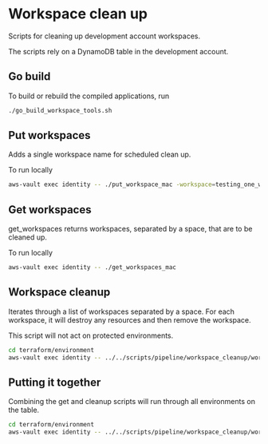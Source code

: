 # Workspace clean up

Scripts for cleaning up development account workspaces.

The scripts rely on a DynamoDB table in the development account.

## Go build

To build or rebuild the compiled applications, run

``` bash
./go_build_workspace_tools.sh
```

## Put workspaces

Adds a single workspace name for scheduled clean up.

To run locally

``` bash
aws-vault exec identity -- ./put_workspace_mac -workspace=testing_one_workspace_seventeen
```

## Get workspaces

get_workspaces returns workspaces, separated by a space, that are to be cleaned up.

To run locally

``` bash
aws-vault exec identity -- ./get_workspaces_mac
```

## Workspace cleanup

Iterates through a list of workspaces separated by a space. For each workspace, it will destroy any resources and then remove the workspace.

This script will not act on protected environments.

``` bash
cd terraform/environment
aws-vault exec identity -- ../../scripts/pipeline/workspace_cleanup/workspace_cleanup.sh testing_one_workspace_seventeen
```

## Putting it together

Combining the get and cleanup scripts will run through all environments on the table.

``` bash
cd terraform/environment
aws-vault exec identity -- ../../scripts/pipeline/workspace_cleanup/workspace_cleanup.sh $(aws-vault exec identity -- ../../scripts/workspace_cleanup/get_workspaces_mac)
```
